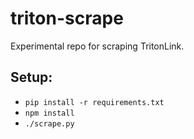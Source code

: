 # triton-scrape
Experimental repo for scraping TritonLink.

## Setup:

- `pip install -r requirements.txt`
- `npm install`
- `./scrape.py`
